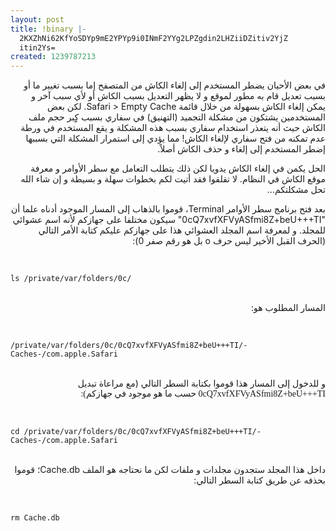 ```yaml
---
layout: post
title: !binary |-
  2KXZhNi62KfYoSDYp9mE2YPYp9i0INmF2YYg2LPZgdin2LHZiiDZitiv2YjZ
  itin2Ys=
created: 1239787213
---
```

<p style="direction: rtl; text-align: right;">في بعض الأحيان يضطر المستخدم إلى إلغاء الكاش من المتصفح إما بسبب تغيير ما أو بسبب تعديل قام به مطور لموقع و لا يظهر التعديل بسبب الكاش أو لأي سبب آخر و يمكن إلغاء الكاش بسهولة من خلال قائمة Safari &gt; Empty Cache. لكن بعض المستخدمين يشتكون من مشكلة التجميد (التهنيق) في سفاري بسبب كِِِبر حجم ملف الكاش حيث أنه يتعذر استخدام سفاري بسبب هذه المشكلة و يقع المستخدم في ورطة عدم تمكنه من فتح سفاري لإلغاء الكاش! مما يؤدي إلى استمرار المشكلة التي بسببها إضطر المستخدم إلى إلغاء و حذف الكاش أصلاً.</p>
<p style="direction: rtl; text-align: right;">الحل يكمن في إلغاء الكاش يدويا لكن ذلك يتطلب التعامل مع سطر الأوامر و معرفة موقع الكاش في النظام. لا تقلقوا فقد أتيت لكم بخطوات سهلة و بسيطة و إن شاء الله تحل مشكلتكم...</p>
<p style="direction: rtl; text-align: right;">بعد فتح برنامج سطر الأوامر Terminal، قوموا بالذهاب إلى المسار الموجود أدناه علما أن "0cQ7xvfXFVyASfmi8Z+beU+++TI" سيكون مختلفا على جهازكم لأنه اسم عشوائي للمجلد. و لمعرفة اسم المجلد العشوائي هذا على جهازكم عليكم كتابة الأمر التالي (الحرف القبل الأخير ليس حرف o بل هو رقم صفر 0):</p><br />
<div dir="ltr"><code>
ls /private/var/folders/0c/
</code></div><br />
<p style="direction: rtl; text-align: right;">المسار المطلوب هو:</p><br />
<div dir="ltr"><code>
/private/var/folders/0c/0cQ7xvfXFVyASfmi8Z+beU+++TI/-Caches-/com.apple.Safari
</code></div> <br />
<p style="direction: rtl; text-align: right;">و للدخول إلى المسار هذا قوموا بكتابة السطر التالي (مع مراعاة تبديل <span style="font-family: -webkit-monospace;">0cQ7xvfXFVyASfmi8Z+beU+++TI <span style="font-family: GeezaPro;">حسب ما هو موجود في جهازكم):</span></span></p><br />
<div dir="ltr"><code>
cd /private/var/folders/0c/0cQ7xvfXFVyASfmi8Z+beU+++TI/-Caches-/com.apple.Safari
</code></div><br />
<p style="direction: rtl; text-align: right;">داخل هذا المجلد ستجدون مجلدات و ملفات لكن ما نحتاجه هو الملف Cache.db؛ قوموا بحذفه عن طريق كتابة السطر التالي:</p><br />
<div dir="ltr"><code>
rm Cache.db
</code></div><br />
<!--break-->

